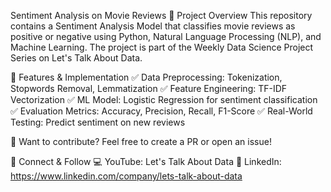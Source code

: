 Sentiment Analysis on Movie Reviews
📌 Project Overview
This repository contains a Sentiment Analysis Model that classifies movie reviews as positive or negative using Python, Natural Language Processing (NLP), and Machine Learning. The project is part of the Weekly Data Science Project Series on Let's Talk About Data.

🚀 Features & Implementation
✅ Data Preprocessing: Tokenization, Stopwords Removal, Lemmatization
✅ Feature Engineering: TF-IDF Vectorization
✅ ML Model: Logistic Regression for sentiment classification
✅ Evaluation Metrics: Accuracy, Precision, Recall, F1-Score
✅ Real-World Testing: Predict sentiment on new reviews

📢 Want to contribute? Feel free to create a PR or open an issue!

🔗 Connect & Follow
💻 YouTube: Let's Talk About Data
📍 LinkedIn: https://www.linkedin.com/company/lets-talk-about-data
